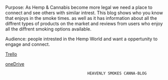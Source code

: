 Purpose: As Hemp & Cannabis become more legal we need a place to connect and see others with similar intrest. This blog shows who you know that enjoys in the smoke times. as well as it has information about all the diffrent types of products on the market and reviews from users who enjoy all the diffrent smoking options available. 

Audience: people intrested in the Hemp World and want a oppertunity to engage and connect.

[Trello](https://trello.com/b/XwyRAQDC/cannacabniet)

[oneDrive](https://drive.google.com/drive/u/0/folders/1pJCKtzIopqrXhuqOTXWcFdB0m3czQa_q)

                                        HEAVENLY SMOKES CANNA-BLOG
